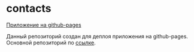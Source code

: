 # contacts

[Приложение на github-pages](https://darrowv.github.io/contacts)

Данный репозиторий создан для деплоя приложения на github-pages. Основной репозиторий по [ссылке](https://github.com/darrowv/contacts-react-ts).
